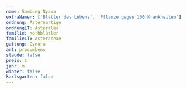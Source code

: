 ```yaml
---
name: Sambung Nyawa
extraNamen: ['Blätter des Lebens', 'Pflanze gegen 100 Krankheiten']
ordnung: Asternartige
ordnungLT: Asterales
familie: Korbblütler
familieLT: Asteraceae
gattung: Gynura
art: procumbens
staude: false
preis: C
jahr: m
winter: false
karlsgarten: false
---
```

